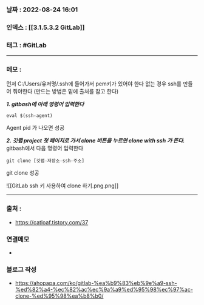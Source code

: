 ### 날짜 :  2022-08-24 16:01

### 인덱스 : [[3.1.5.3.2 GitLab]]

### 태그 : #GitLab

----

### 메모 :

먼저 C:/Users/유저명/.ssh에 들어가서 pem키가 있어야 한다
없는 경우 ssh를 만들어 줘야한다 (만드는 방법은 밑에 출처를 참고 한다)

***1. gitbash에 아래 명령어 입력한다***
```shell
eval $(ssh-agent)
```
Agent pid 가 나오면 성공

***2. 깃랩 project 첫 페이지로 가서 clone 버튼을 누르면 clone with ssh 가 뜬다.***
gitbash에서 다음 명령어 입력한다
```shell
git clone [깃랩-저장소-ssh-주소]
```
git clone 성공

![[GitLab ssh 키 사용하여 clone 하기.png.png]]

----
### 출처 :
- https://catloaf.tistory.com/37


### 연결메모
- 

### 블로그 작성
- https://ahopapa.com/ko/gitlab-%ea%b9%83%eb%9e%a9-ssh-%ed%82%a4-%ec%82%ac%ec%9a%a9%ed%95%98%ec%97%ac-clone-%ed%95%98%ea%b8%b0/





